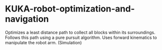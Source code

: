 # KUKA-robot-optimization-and-navigation
Optimizes a least distance path to collect all blocks within its surroundings. 
Follows this path using a pure pursuit algorithm. 
Uses forward kinematics to manipulate the robot arm. 
(Simulation)
